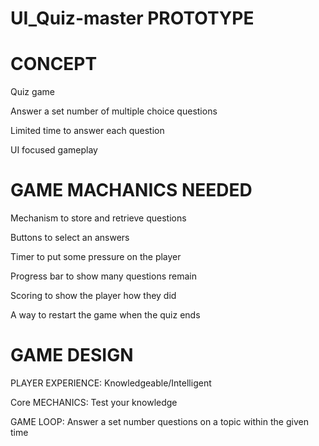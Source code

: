 # UI_Quiz-master PROTOTYPE

# CONCEPT

Quiz game

Answer a set number of multiple choice questions

Limited time to answer each question

UI focused gameplay

# GAME MACHANICS NEEDED

Mechanism to store and retrieve questions

Buttons to select an answers

Timer to put some pressure on the player

Progress bar to show many questions remain

Scoring to show the player how they did

A way to restart the game when the quiz ends

# GAME DESIGN

PLAYER EXPERIENCE: Knowledgeable/Intelligent

Core MECHANICS: Test your knowledge

GAME LOOP: Answer a set number questions on a topic within the given time
